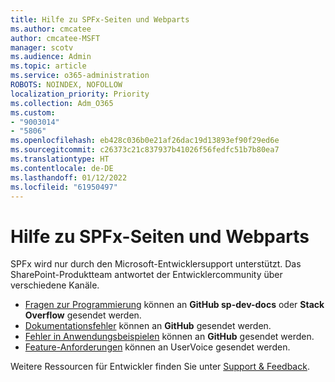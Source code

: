 ```yaml
---
title: Hilfe zu SPFx-Seiten und Webparts
ms.author: cmcatee
author: cmcatee-MSFT
manager: scotv
ms.audience: Admin
ms.topic: article
ms.service: o365-administration
ROBOTS: NOINDEX, NOFOLLOW
localization_priority: Priority
ms.collection: Adm_O365
ms.custom:
- "9003014"
- "5806"
ms.openlocfilehash: eb428c036b0e21af26dac19d13893ef90f29ed6e
ms.sourcegitcommit: c26373c21c837937b41026f56fedfc51b7b80ea7
ms.translationtype: HT
ms.contentlocale: de-DE
ms.lasthandoff: 01/12/2022
ms.locfileid: "61950497"
---
```

# <a name="help-with-spfx-pages-and-web-parts"></a>Hilfe zu SPFx-Seiten und Webparts

SPFx wird nur durch den Microsoft-Entwicklersupport unterstützt. Das SharePoint-Produktteam antwortet der Entwicklercommunity über verschiedene Kanäle.

- [Fragen zur Programmierung](https://docs.microsoft.com/sharepoint/dev/support-feedback#programming-questions) können an **GitHub sp-dev-docs** oder **Stack Overflow** gesendet werden.
- [Dokumentationsfehler](https://docs.microsoft.com/sharepoint/dev/support-feedback#documentation-bugs) können an **GitHub** gesendet werden.
- [Fehler in Anwendungsbeispielen](https://docs.microsoft.com/sharepoint/dev/support-feedback#sample-application-bugs) können an **GitHub** gesendet werden.
- [Feature-Anforderungen](https://docs.microsoft.com/sharepoint/dev/support-feedback#feature-requests) können an UserVoice gesendet werden.

Weitere Ressourcen für Entwickler finden Sie unter [Support & Feedback](https://docs.microsoft.com/sharepoint/dev/support-feedback).